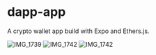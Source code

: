 # dapp-app
A crypto wallet app build with Expo and Ethers.js.


![IMG_1739](https://github.com/Chrissy1209/dapp-app/assets/79960363/df75d9c2-1040-431a-9288-851251b3ce96)
![IMG_1742](https://github.com/Chrissy1209/dapp-app/assets/79960363/64361f27-53a0-4756-ac16-3c712f91ee2f)
![IMG_1742](https://github.com/Chrissy1209/dapp-app/assets/79960363/3f0f1bf9-2a8a-4b9d-8131-87520368cac9)
